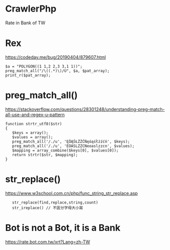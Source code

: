# CrawlerPhp
Rate in Bank of TW

# Rex 

https://codeday.me/bug/20190404/879607.html

    $a = "POLYGON((1 1,2 2,3 3,1 1))";
    preg_match_all("/\((.*)\)/U", $a, $pat_array);
    print_r($pat_array);

# preg_match_all()

https://stackoverflow.com/questions/28301248/understanding-preg-match-all-use-and-regex-u-pattern

    function strtr_utf8($str)
    {
       $keys = array();
       $values = array();
       preg_match_all('/./u', 'ĘÓĄŚŁŻŹĆŃęóąśłżźćń', $keys);
       preg_match_all('/./u', 'EOASLZZCNeoaslzzcn', $values);
       $mapping = array_combine($keys[0], $values[0]);
       return strtr($str, $mapping);
    }
    
# str_replace()

https://www.w3school.com.cn/php/func_string_str_replace.asp

       str_replace(find,replace,string,count)
       str_ireplace() // 不區分字母大小寫
       
# Bot is not a Bot, it is a Bank

https://rate.bot.com.tw/xrt?Lang=zh-TW
